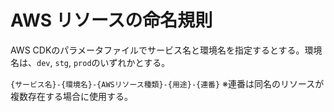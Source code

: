# AWS リソースの命名規則

AWS CDKのパラメータファイルでサービス名と環境名を指定するとする。環境名は、`dev`, `stg`,
`prod`のいずれかとする。

`{サービス名}-{環境名}-{AWSリソース種類}-{用途}-{連番}`
※連番は同名のリソースが複数存在する場合に使用する。
